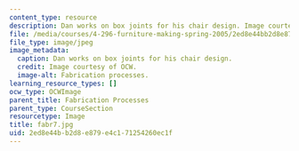 ```yaml
---
content_type: resource
description: Dan works on box joints for his chair design. Image courtesy of OCW.
file: /media/courses/4-296-furniture-making-spring-2005/2ed8e44bb2d8e879e4c171254260ec1f_fabr7.jpg
file_type: image/jpeg
image_metadata:
  caption: Dan works on box joints for his chair design.
  credit: Image courtesy of OCW.
  image-alt: Fabrication processes.
learning_resource_types: []
ocw_type: OCWImage
parent_title: Fabrication Processes
parent_type: CourseSection
resourcetype: Image
title: fabr7.jpg
uid: 2ed8e44b-b2d8-e879-e4c1-71254260ec1f
---
```

